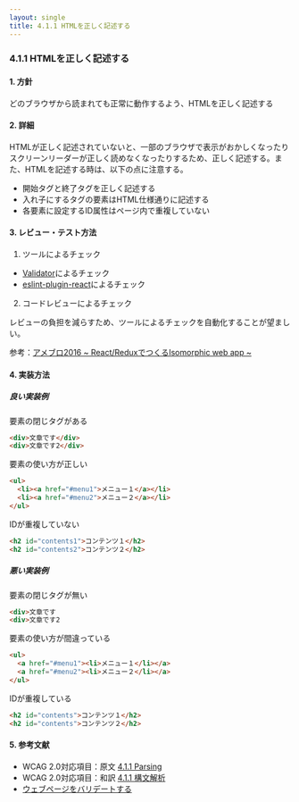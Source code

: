 ```yaml
---
layout: single
title: 4.1.1 HTMLを正しく記述する
---
```


### 4.1.1 HTMLを正しく記述する

#### 1. 方針

どのブラウザから読まれても正常に動作するよう、HTMLを正しく記述する

#### 2. 詳細

HTMLが正しく記述されていないと、一部のブラウザで表示がおかしくなったりスクリーンリーダーが正しく読めなくなったりするため、正しく記述する。また、HTMLを記述する時は、以下の点に注意する。

- 開始タグと終了タグを正しく記述する
- 入れ子にするタグの要素はHTML仕様通りに記述する
- 各要素に設定するID属性はページ内で重複していない

#### 3. レビュー・テスト方法

1. ツールによるチェック

 - [Validator](https://validator.w3.org/)によるチェック
 - [eslint-plugin-react](https://github.com/yannickcr/eslint-plugin-react)によるチェック

2. コードレビューによるチェック

  レビューの負担を減らすため、ツールによるチェックを自動化することが望ましい。

  参考：[アメブロ2016 ~ React/ReduxでつくるIsomorphic web app ~](https://developers.cyberagent.co.jp/blog/archives/636/)

#### 4. 実装方法

##### 良い実装例

要素の閉じタグがある

```html
<div>文章です</div>
<div>文章です2</div>
```

要素の使い方が正しい

```html
<ul>
  <li><a href="#menu1">メニュー１</a></li>
  <li><a href="#menu2">メニュー２</a></li>
</ul>
```

IDが重複していない

```html
<h2 id="contents1">コンテンツ１</h2>
<h2 id="contents2">コンテンツ２</h2>
```

##### 悪い実装例

要素の閉じタグが無い

```html
<div>文章です
<div>文章です2
```

要素の使い方が間違っている

```html
<ul>
  <a href="#menu1"><li>メニュー１</li></a>
  <a href="#menu2"><li>メニュー２</li></a>
</ul>
```

IDが重複している

```html
<h2 id="contents">コンテンツ１</h2>
<h2 id="contents">コンテンツ２</h2>
```

#### 5. 参考文献

- WCAG 2.0対応項目：原文 [4.1.1 Parsing](https://www.w3.org/TR/2008/REC-WCAG20-20081211/#ensure-compat-parses)
- WCAG 2.0対応項目：和訳 [4.1.1 構文解析](https://waic.jp/docs/WCAG20/Overview.html#ensure-compat-parses)
- [ウェブページをバリデートする](https://waic.jp/docs/WCAG-TECHS/G134.html)
